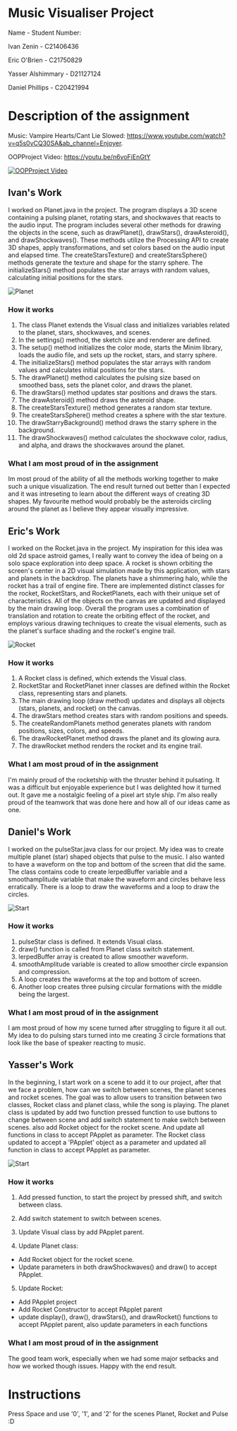 # Music Visualiser Project

Name - Student Number:

Ivan Zenin - C21406436

Eric O'Brien - C21750829

Yasser Alshimmary - D21127124

Daniel Phillips - C20421994


# Description of the assignment

Music: Vampire Hearts/Cant Lie Slowed: https://www.youtube.com/watch?v=q5s0vCQ30SA&ab_channel=Enjoyer.

OOPProject Video: https://youtu.be/n6voFiEnGtY

[![OOPProject Video](https://img.youtube.com/vi/n6voFiEnGtY/hqdefault.jpg)](https://youtu.be/n6voFiEnGtY)

## Ivan's Work
I worked on Planet.java in the project. The program displays a 3D scene containing a pulsing planet, rotating stars, and shockwaves that reacts to the audio input. The program includes several other methods for drawing the objects in the scene, such as drawPlanet(), drawStars(), drawAsteroid(), and drawShockwaves(). These methods utilize the Processing API to create 3D shapes, apply transformations, and set colors based on the audio input and elapsed time. The createStarsTexture() and createStarsSphere() methods generate the texture and shape for the starry sphere. The initializeStars() method populates the star arrays with random values, calculating initial positions for the stars.

![Planet](images/planet.png)

### How it works
1. The class Planet extends the Visual class and initializes variables related to the planet, stars, shockwaves, and scenes.
1. In the settings() method, the sketch size and renderer are defined.
1. The setup() method initializes the color mode, starts the Minim library, loads the audio file, and sets up the rocket, stars, and starry sphere.
1. The initializeStars() method populates the star arrays with random values and calculates initial positions for the stars.
1. The drawPlanet() method calculates the pulsing size based on smoothed bass, sets the planet color, and draws the planet.
1. The drawStars() method updates star positions and draws the stars.
1. The drawAsteroid() method draws the asteroid shape.
1. The createStarsTexture() method generates a random star texture.
1. The createStarsSphere() method creates a sphere with the star texture.
1. The drawStarryBackground() method draws the starry sphere in the background.
1. The drawShockwaves() method calculates the shockwave color, radius, and alpha, and draws the shockwaves around the planet.

### What I am most proud of in the assignment
Im most proud of the ability of all the methods working together to make such a unique visualization. The end result turned out better than I expected and it was intreseting to learn about the different ways of creating 3D shapes. My favourite method would probably be the asteroids circling around the planet as I believe they appear visually impressive. 

## Eric's Work
I worked on the Rocket.java in the project. My inspiration for this idea was old 2d space astroid games, I really want to convey the idea of being on a solo space exploration into deep space. A rocket is shown orbiting the screen's center in a 2D visual simulation made by this application, with stars and planets in the backdrop. The planets have a shimmering halo, while the rocket has a trail of engine fire. There are implemented distinct classes for the rocket, RocketStars, and RocketPlanets, each with their unique set of characteristics. All of the objects on the canvas are updated and displayed by the main drawing loop. Overall the program uses a combination of translation and rotation to create the orbiting effect of the rocket, and employs various drawing techniques to create the visual elements, such as the planet's surface shading and the rocket's engine trail.

![Rocket](images/Rocket.png)

### How it works
1) A Rocket class is defined, which extends the Visual class.
2) RocketStar and RocketPlanet inner classes are defined within the Rocket class, representing stars and planets.
3) The main drawing loop (draw method) updates and displays all objects (stars, planets, and rocket) on the canvas.
4) The drawStars method creates stars with random positions and speeds.
5) The createRandomPlanets method generates planets with random positions, sizes, colors, and speeds.
6) The drawRocketPlanet method draws the planet and its glowing aura.
7) The drawRocket method renders the rocket and its engine trail.

### What I am most proud of in the assignment
I'm mainly proud of the rocketship with the thruster behind it pulsating. It was a difficult but enjoyable experience but I was delighted how it turned out. It gave me a nostalgic feeling of a pixel art style ship. I'm also really proud of the teamwork that was done here and how all of our ideas came as one.

## Daniel's Work
I worked on the pulseStar.java class for our project. My idea was to create multiple planet (star) shaped objects that pulse to the music. I also wanted to have a waveform on the top and bottom of the screen that did the same. The class contains code to create lerpedBuffer variable and a smoothamplitude variable that make the waveform and circles behave less erratically. There is a loop to draw the waveforms and a loop to draw the circles.

![Start](images/pulseStar.png)

### How it works
1) pulseStar class is defined. It extends Visual class.
2) draw() function is called from Planet class switch statement.
3) lerpedBuffer array is created to allow smoother waveform.
4) smoothAmplitude variable is created to allow smoother circle expansion and compression.
5) A loop creates the waveforms at the top and bottom of screen.
6) Another loop creates three pulsing circular formations with the middle being the largest.

### What I am most proud of in the assignment
I am most proud of how my scene turned after struggling to figure it all out. My idea to do pulsing stars turned into me creating 3 circle formations that look like the base of speaker reacting to music. 

## Yasser's Work
In the beginning, I start work on a scene to add it to our project, after that we face a problem, how can we switch between scenes, the planet scenes and rocket scenes. The goal was to allow users to transition between two classes, Rocket class and planet class, while the song is playing. The planet class is updated by add two function pressed function to use buttons to change between scene and add switch statement to make switch between scenes. also add Rocket object for the rocket scene. And update all functions in class to accept PApplet as parameter. The Rocket class updated to accept a 'PApplet' object as a parameter and updated all function in class to accept PApplet as parameter. 

![Start](images/start.png)

### How it works
1. Add pressed function, to start the project by pressed shift, and switch between class. 
1. Add switch statement to switch between scenes.
1. Update Visual class by add PApplet parent.

1. Update Planet class:
- Add Rocket object for the rocket scene.
- Update parameters in both drawShockwaves()  and draw() to accept 	PApplet.

5. Update Rocket:
- Add PApplet project
- Add Rocket  Constructor to accept PApplet parent
- update display(), draw(), drawStars(), and drawRocket() 		functions to accept PApplet parent, also update parameters in each 		functions


### What I am most proud of in the assignment
The good team work, especially when we had some major setbacks and how we worked though issues. Happy with the end result.

# Instructions
Press Space and use '0', '1', and '2' for the scenes Planet, Rocket and Pulse :D
